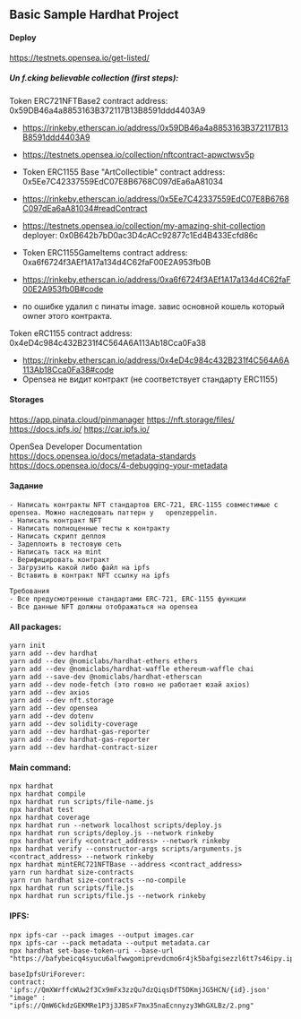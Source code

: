 ## Basic Sample Hardhat Project
#### Deploy

https://testnets.opensea.io/get-listed/  

##### Un f.cking believable collection (first steps):
Token ERC721NFTBase2 contract address: 0x59DB46a4a8853163B372117B13B8591ddd4403A9
- https://rinkeby.etherscan.io/address/0x59DB46a4a8853163B372117B13B8591ddd4403A9
- https://testnets.opensea.io/collection/nftcontract-apwctwsv5p

- Token ERC1155 Base "ArtCollectible" contract address: 0x5Ee7C42337559EdC07E8B6768C097dEa6aA81034
- https://rinkeby.etherscan.io/address/0x5Ee7C42337559EdC07E8B6768C097dEa6aA81034#readContract
- https://testnets.opensea.io/collection/my-amazing-shit-collection
  deployer: 0x0B642b7bD0ac3D4cACc92877c1Ed4B433Ecfd86c

- Token ERC1155GameItems contract address: 0xa6f6724f3AEf1A17a134d4C62faF00E2A953fb0B
- https://rinkeby.etherscan.io/address/0xa6f6724f3AEf1A17a134d4C62faF00E2A953fb0B#code
- по ошибке удалил с пинаты image. завис основной кошель который owner этого контракта. 

Token eRC1155 contract address: 0x4eD4c984c432B231f4C564A6A113Ab18Cca0Fa38
- https://rinkeby.etherscan.io/address/0x4eD4c984c432B231f4C564A6A113Ab18Cca0Fa38#code
- Opensea не видит контракт (не соответствует стандарту ERC1155) 

#### Storages
https://app.pinata.cloud/pinmanager
https://nft.storage/files/
https://docs.ipfs.io/
https://car.ipfs.io/ 

OpenSea Developer Documentation 
https://docs.opensea.io/docs/metadata-standards
https://docs.opensea.io/docs/4-debugging-your-metadata

#### Задание 
```
- Написать контракты NFT стандартов ERC-721, ERC-1155 совместимые с opensea. Можно наследовать паттерн у   openzeppelin. 
- Написать контракт NFT
- Написать полноценные тесты к контракту
- Написать скрипт деплоя
- Задеплоить в тестовую сеть
- Написать таск на mint
- Верифицировать контракт
- Загрузить какой либо файл на ipfs
- Вставить в контракт NFT ссылку на ipfs

Требования
- Все предусмотренные стандартами ERC-721, ERC-1155 функции
- Все данные NFT должны отображаться на opensea
```
#### All packages:
```
yarn init 
yarn add --dev hardhat 
yarn add --dev @nomiclabs/hardhat-ethers ethers 
yarn add --dev @nomiclabs/hardhat-waffle ethereum-waffle chai
yarn add --save-dev @nomiclabs/hardhat-etherscan
yarn add --dev node-fetch (это говно не работает юзай axios)
yarn add --dev axios
yarn add --dev nft.storage 
yarn add --dev opensea
yarn add --dev dotenv 
yarn add --dev solidity-coverage
yarn add --dev hardhat-gas-reporter 
yarn add --dev hardhat-gas-reporter
yarn add --dev hardhat-contract-sizer
```
#### Main command:
```
npx hardhat 
npx hardhat compile
npx hardhat run scripts/file-name.js
npx hardhat test 
npx hardhat coverage
npx hardhat run --network localhost scripts/deploy.js 
npx hardhat run scripts/deploy.js --network rinkeby
npx hardhat verify <contract_address> --network rinkeby
npx hardhat verify --constructor-args scripts/arguments.js <contract_address> --network rinkeby
npx hardhat mintERC721NFTBase --address <contract_address>  
yarn run hardhat size-contracts 
yarn run hardhat size-contracts --no-compile
npx hardhat run scripts/file.js
npx hardhat run scripts/file.js --network rinkeby

```
#### IPFS:
```
npx ipfs-car --pack images --output images.car  
npx ipfs-car --pack metadata --output metadata.car
npx hardhat set-base-token-uri --base-url "https://bafybeicq4syucu6alfwwgomiprevdcmo6r4jk5bafgisezzl6tt7s46ipy.ipfs.dweb.link/metadata/"

baseIpfsUriForever: 
contract: 'ipfs://QmXWrffcWUw2f3Cx9mFx3zzQu7dzQiqsDfT5DKmjJG5HCN/{id}.json'
"image" : "ipfs://QmW6CkdzGEKMRe1P3j3JBSxF7mx35naEcnnyzy3WhGXLBz/2.png"
```